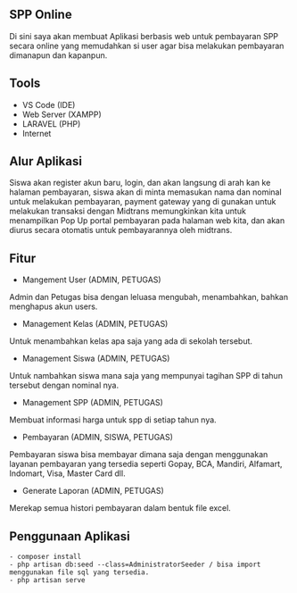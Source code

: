## SPP Online
Di sini saya akan membuat Aplikasi berbasis web untuk pembayaran SPP secara online yang memudahkan si user agar bisa melakukan pembayaran dimanapun dan kapanpun.

## Tools
- VS Code (IDE)
- Web Server (XAMPP)
- LARAVEL (PHP)
- Internet

## Alur Aplikasi
Siswa akan register akun baru, login, dan akan langsung di arah kan ke halaman pembayaran, siswa akan di minta memasukan nama dan nominal untuk melakukan pembayaran, payment gateway yang di gunakan untuk melakukan transaksi dengan Midtrans memungkinkan kita untuk menampilkan Pop Up portal pembayaran pada halaman web kita, dan akan diurus secara otomatis untuk pembayarannya oleh midtrans.

## Fitur
- Mangement User (ADMIN, PETUGAS)
  
Admin dan Petugas bisa dengan leluasa mengubah, menambahkan, bahkan menghapus akun users.

- Management Kelas (ADMIN, PETUGAS)
  
Untuk menambahkan kelas apa saja yang ada di sekolah tersebut.

- Management Siswa (ADMIN, PETUGAS)
  
Untuk nambahkan siswa mana saja yang mempunyai tagihan SPP di tahun tersebut dengan nominal nya.

- Management SPP (ADMIN, PETUGAS)

Membuat informasi harga untuk spp di setiap tahun nya.

- Pembayaran (ADMIN, SISWA, PETUGAS)
  
Pembayaran siswa bisa membayar dimana saja dengan menggunakan layanan pembayaran yang tersedia seperti Gopay, BCA, Mandiri, Alfamart, Indomart, Visa, Master Card dll.

- Generate Laporan (ADMIN, PETUGAS)
  
Merekap semua histori pembayaran dalam bentuk file excel.

## Penggunaan Aplikasi
```
- composer install
- php artisan db:seed --class=AdministratorSeeder / bisa import menggunakan file sql yang tersedia.
- php artisan serve
  ```
